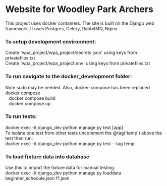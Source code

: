 # Website for Woodley Park Archers
This project uses docker containers. The site is built on the Django web framework. 
It uses Postgres, Celery, RabbitMQ, Nginx

### To setup development environment:
Create 'wpa_project/wpa_project/secrets.json' using keys from privatefiles.txt\
Create 'wpa_project/wpa_project.env' using keys from privatefiles.txt

### To run navigate to the docker_development folder: 
Note sudo may be needed. Also, docker-compose has been replaced docker compose\
&nbsp;&nbsp; docker compose build \
&nbsp;&nbsp; docker compose up

### To run tests:
docker exec -it django_dev python manage.py test [app]\
To isolate one test from other tests uncomment the @tag('temp') above the test then run: \
docker exec -it django_dev python manage.py test --tag temp

### To load fixture data into database
Use this to import the fixture data for manual testing.\
docker exec -it django_dev python manage.py loaddata beginner_schedule.json f1.json
